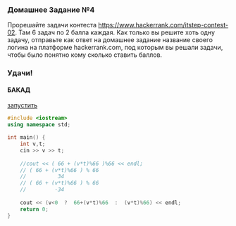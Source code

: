 ### Домашнее Задание №4

Прорешайте задачи контеста https://www.hackerrank.com/itstep-contest-02. Там 6 задач по 2 балла каждая. Как только вы решите хоть одну задачу, отправьте как ответ на домашнее задание название своего логина на платформе hackerrank.com, под которым вы решали задачи, чтобы было понятно кому сколько ставить баллов.

### Удачи!

#### БАКАД
[запустить](http://cpp.sh/84inv)

```cpp
#include <iostream>
using namespace std;

int main() {
    int v,t;
    cin >> v >> t;
    
    //cout << ( 66 + (v*t)%66 )%66 << endl;
    // ( 66 + (v*t)%66 ) % 66
    //          34
    // ( 66 + (v*t)%66 ) % 66
    //         -34 
    
    cout << (v<0  ?  66+(v*t)%66  :  (v*t)%66) << endl;
    return 0;
}
```
